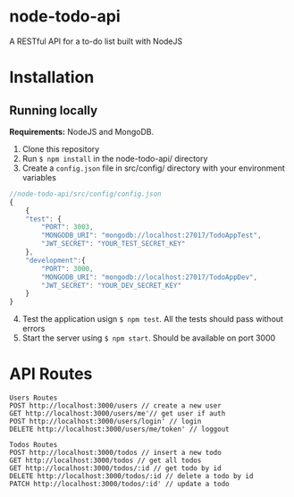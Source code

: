 # node-todo-api

A RESTful API for a to-do list built with NodeJS

# Installation
## Running locally

**Requirements:** NodeJS and MongoDB.

1. Clone this repository
2. Run `$ npm install` in the node-todo-api/ directory
3. Create a `config.json` file in src/config/ directory with your environment variables
```js
//node-todo-api/src/config/config.json
{
    {
    "test": {
        "PORT": 3003,
        "MONGODB_URI": "mongodb://localhost:27017/TodoAppTest",
        "JWT_SECRET": "YOUR_TEST_SECRET_KEY"
    },
    "development":{
        "PORT": 3000,
        "MONGODB_URI": "mongodb://localhost:27017/TodoAppDev",
        "JWT_SECRET": "YOUR_DEV_SECRET_KEY"
    }
}
```
4. Test the application usign `$ npm test`. All the tests should pass without errors
5. Start the server using `$ npm start`. Should be available on port 3000

# API Routes

```
Users Routes
POST http://localhost:3000/users // create a new user
GET http://localhost:3000/users/me'// get user if auth
POST http://localhost:3000/users/login' // login
DELETE http://localhost:3000/users/me/token' // loggout

Todos Routes
POST http://localhost:3000/todos // insert a new todo
GET http://localhost:3000/todos // get all todos
GET http://localhost:3000/todos/:id // get todo by id
DELETE http://localhost:3000/todos/:id // delete a todo by id
PATCH http://localhost:3000/todos/:id' // update a todo
```
